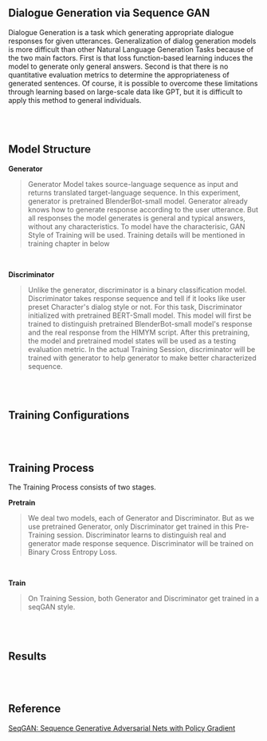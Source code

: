 ## Dialogue Generation via Sequence GAN


Dialogue Generation is a task which generating appropriate dialogue responses for given utterances.
Generalization of dialog generation models is more difficult than other Natural Language Generation Tasks because of the two main factors. First is that loss function-based learning induces the model to generate only general answers. Second is that there is no quantitative evaluation metrics to determine the appropriateness of generated sentences.
Of course, it is possible to overcome these limitations through learning based on large-scale data like GPT, but it is difficult to apply this method to general individuals.



<br><br>

## Model Structure

**Generator**
> Generator Model takes source-language sequence as input and returns translated target-language sequence. In this experiment, generator is pretrained BlenderBot-small model. Generator already knows how to generate response according to the user utterance. But all responses the model generates is general and typical answers, without any characteristics. To model have the characterisic, GAN Style of Training will be used. Training details will be mentioned in training chapter in below  

<br>

**Discriminator**
> Unlike the generator, discriminator is a binary classification model. Discriminator takes response sequence and tell if it looks like user preset Character's dialog style or not. For this task, Discriminator initialized with pretrained BERT-Small model. This model will first be trained to distinguish pretrained BlenderBot-small model's response and the real response from the HIMYM script. After this pretraining, the model and pretrained model states will be used as a testing evaluation metric. In the actual Training Session, discriminator will be trained with generator to help generator to make better characterized sequence.

<br><br>

## Training Configurations


<br><br>

## Training Process

The Training Process consists of two stages.

**Pretrain**
> We deal two models, each of Generator and Discriminator. But as we use pretrained Generator, only Discriminator get trained in this Pre-Training session. Discriminator learns to distinguish real and generator made response sequence. Discriminator will be trained on Binary Cross Entropy Loss.

<br>

**Train**
> On Training Session, both Generator and Discriminator get trained in a seqGAN style. 


<br><br>

## Results

<br><br>

## Reference

[SeqGAN: Sequence Generative Adversarial Nets with Policy Gradient](https://arxiv.org/abs/1609.05473)
